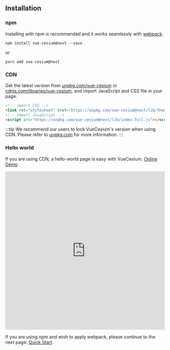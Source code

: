 <!--
 * @Author: zouyaoji@https://github.com/zouyaoji
 * @Date: 2021-04-06 09:21:03
 * @LastEditTime: 2021-09-03 16:10:00
 * @LastEditors: zouyaoji
 * @Description:
 * @FilePath: \vue-cesium@next\website\docs\en-US\installation.md
-->
## Installation

### npm

Installing with npm is recommended and it works seamlessly with [webpack](https://webpack.js.org/).

```shell
npm install vue-cesium@next --save
```
or

```shell
yarn add vue-cesium@next
```

### CDN

Get the latest version from [unpkg.com/vue-cesium](https://unpkg.com/vue-cesium/) or [cdnjs.com/libraries/vue-cesium](https://cdnjs.com/libraries/vue-cesium), and import JavaScript and CSS file in your page.

```html
<!-- import CSS -->
<link rel="stylesheet" href="https://unpkg.com/vue-cesium@next/lib/theme-default/index.css">
<!-- import JavaScript -->
<script src="https://unpkg.com/vue-cesium@next/lib/index.full.js"></script>
```

:::tip
We recommend our users to lock VueCesium's version when using CDN. Please refer to [unpkg.com](https://unpkg.com) for more information.
:::

### Hello world

If you are using CDN, a hello-world page is easy with VueCesium. [Online Demo](https://codepen.io/zouyaoji/pen/bGBOyJM)

<iframe height="500" style="width: 100%;" scrolling="no" title="VueCesium Demo" src="https://codepen.io/zouyaoji/embed/bGBOyJM?height=265&theme-id=light&default-tab=html,result" frameborder="no" loading="lazy" allowtransparency="true" allowfullscreen="true">
  See the Pen <a href='https://codepen.io/zouyaoji/pen/bGBOyJM'>VueCesium Demo</a> by zouyaoji
  (<a href='https://codepen.io/zouyaoji'>@zouyaoji</a>) on <a href='https://codepen.io'>CodePen</a>.
</iframe>

If you are using npm and wish to apply webpack, please continue to the next page: [Quick Start](./#/zh-CN/component/quickstart).
